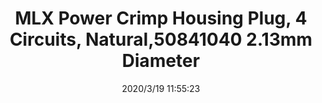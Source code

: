 ﻿---
layout: post 
title:  MLX Power Crimp Housing Plug, 4 Circuits, Natural,50841040 2.13mm Diameter
tags: 50841040
categories: wire-harness
overview: 2.13mm Diameter MLX Power Crimp Housing Plug, 4 Circuits, Natural
series: 
part_number: 50841040
thumb_img: static/202003/255-thumb-20200319195625.jpg
image: static/202003/255-20200319195625.jpg
date: 2020/3/19 11:55:23
---



